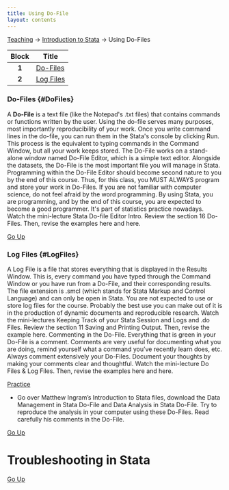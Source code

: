 ```yaml
---
title: Using Do-File
layout: contents
---
```


<a name="Contents"></a>

[Teaching](../../../teaching) &rarr; [Introduction to Stata](stata.md) &rarr; Using Do-Files

| Block         | Title  |
|:-------------:|--------------|
| **1**         | [Do-Files](#DoFiles)   |
| **2**         | [Log Files](#LogFiles)  |

### Do-Files {#DoFiles}

A **Do-File** is a text file (like the Notepad's .txt files) that contains commands or functions written by the user. Using the do-file serves many purposes, most importantly reproducibility of your work. Once you write command lines in the do-file, you can run them in the Stata's console by clicking Run. This process is the equivalent to typing commands in the Command Window, but all your work keeps stored. The Do-File works on a stand-alone window named Do-File Editor, which is a simple text editor. Alongside the datasets, the Do-File is the most important file you will manage in Stata. Programming within the Do-File Editor should become second nature to you by the end of this course. Thus, for this class, you MUST ALWAYS program and store your work in Do-Files. If you are not familiar with computer science, do not feel afraid by the word programming. By using Stata, you are programming, and by the end of this course, you are expected to become a good programmer. It's part of statistics practice nowadays. Watch the mini-lecture Stata Do-file Editor Intro. Review the section 16 Do-Files. Then, revise the examples here and here.

[Go Up](#Contents)

### Log Files {#LogFiles}

A Log File is a file that stores everything that is displayed in the Results Window. This is, every command you have typed through the Command Window or you have run from a Do-File, and their corresponding results. The file extension is .smcl (which stands for Stata Markup and Control Language) and can only be open in Stata. You are not expected to use or store log files for the course. Probably the best use you can make out of it is in the production of dynamic documents and reproducible research. Watch the mini-lectures Keeping Track of your Stata Session and Logs and .do Files. Review the section 11 Saving and Printing Output. Then, revise the example here.
Commenting in the Do-File. Everything that is green in your Do-File is a comment. Comments are very useful for documenting what you are doing, remind yourself what a command you’ve recently learn does, etc. Always comment extensively your Do-Files. Document your thoughts by making your comments clear and thoughtful. Watch the mini-lecture Do Files & Log Files. Then, revise the examples here and here.

<u>Practice</u>

- Go over Matthew Ingram’s Introduction to Stata files, download the Data Management in Stata Do-File and Data Analysis in Stata Do-File. Try to reproduce the analysis in your computer using these Do-Files. Read carefully his comments in the Do-File.

[Go Up](#Contents)

# Troubleshooting in Stata

[Go Up](#Contents)
